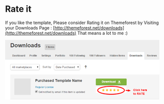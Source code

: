 # Rate it

If you like the template, Please consider Rating it on Themeforest by Visiting your Downloads Page : [http://themeforest.net/downloads](http://themeforest.net/downloads) That means a lot to me :\)

![](.gitbook/assets/rate-template.png)



